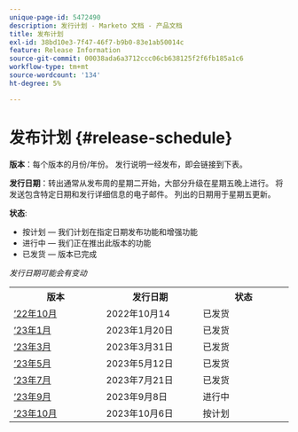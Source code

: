 ```yaml
---
unique-page-id: 5472490
description: 发行计划 - Marketo 文档 - 产品文档
title: 发布计划
exl-id: 38bd10e3-7f47-46f7-b9b0-83e1ab50014c
feature: Release Information
source-git-commit: 00038ada6a3712ccc06cb638125f2f6fb185a1c6
workflow-type: tm+mt
source-wordcount: '134'
ht-degree: 5%

---
```


# 发布计划 {#release-schedule}

**版本**：每个版本的月份/年份。 发行说明一经发布，即会链接到下表。

**发行日期**：转出通常从发布周的星期二开始，大部分升级在星期五晚上进行。 将发送包含特定日期和发行详细信息的电子邮件。 列出的日期用于星期五更新。

**状态**:

* 按计划 — 我们计划在指定日期发布功能和增强功能
* 进行中 — 我们正在推出此版本的功能
* 已发货 — 版本已完成

_发行日期可能会有变动_

<table> 
 <colgroup> 
  <col> 
  <col> 
  <col> 
 </colgroup>
 <tbody> 
  <tr> 
   <th width="250px">版本</th>
   <th width="250px">发行日期</th>
   <th width="250px">状态</th>
  </tr>
  <tr> 
   <td><a href="/help/marketo/release-notes/previous-releases/2022/release-notes-oct-22.md">’22年10月</a></td>
   <td>2022年10月14</td>
   <td>已发货</td>
  </tr>
  <tr> 
   <td><a href="/help/marketo/release-notes/previous-releases/2023/release-notes-jan-23.md">’23年1月</a></td>
   <td>2023年1月20日</td>
   <td>已发货</td>
  </tr>
  <tr> 
   <td><a href="/help/marketo/release-notes/previous-releases/2023/release-notes-mar-23.md">’23年3月</a></td>
   <td>2023年3月31日</td>
   <td>已发货</td>
  </tr>
  <tr>
   <td><a href="/help/marketo/release-notes/previous-releases/2023/release-notes-may-23.md">’23年5月</a></td>
   <td>2023年5月12日</td>
   <td>已发货</td>
  </tr>
  <tr> 
   <td><a href="/help/marketo/release-notes/previous-releases/2023/release-notes-july-23.md">’23年7月</a></td>
   <td>2023年7月21日</td>
   <td>已发货</td>
  </tr>
  <tr>
   <td><a href="/help/marketo/release-notes/previous-releases/2023/release-notes-sep-23.md">’23年9月</a></td>
   <td>2023年9月8日</td>
   <td>进行中</td>
  </tr>
  <tr>
   <td><a href="/help/marketo/release-notes/current.md">’23年10月</a></td>
   <td>2023年10月6日</td>
   <td>按计划</td>
  </tr>
 </tbody>
</table>
